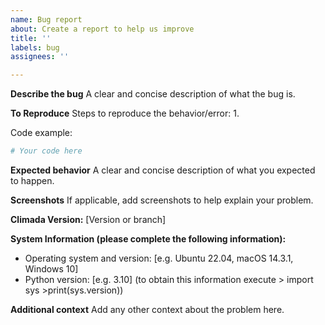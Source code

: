 ```yaml
---
name: Bug report
about: Create a report to help us improve
title: ''
labels: bug
assignees: ''

---
```


**Describe the bug**
A clear and concise description of what the bug is.

**To Reproduce**
Steps to reproduce the behavior/error:
1.

Code example:
```python
# Your code here
```

**Expected behavior**
A clear and concise description of what you expected to happen.

**Screenshots**
If applicable, add screenshots to help explain your problem.

**Climada Version:** [Version or branch]

**System Information (please complete the following information):**
 - Operating system and version: [e.g. Ubuntu 22.04, macOS 14.3.1, Windows 10]
 - Python version: [e.g. 3.10]
 (to obtain this information execute > import sys  >print(sys.version))

**Additional context**
Add any other context about the problem here.
